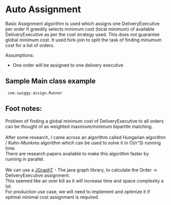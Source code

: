 # Auto Assignment


Basic Assignment algorithm is used which assigns one DeliveryExecutive per order
It greedily selects minimum cost (local minimum) of available DeliveryExecutive as per the cost strategy used. This does not guarantee global minimum cost.
It used fork-join to split the task of finding minumum cost for a list of orders.

Assumptions:
 - One order will be assigned to one delivery executive

 ## Sample Main class example
 ```
  com.swiggy.assign.Runner
 ```

 ## Foot notes:
 Problem of finding a global minimum cost of DeliveryExecutive to all orders can be thought of as weighted maximum/minimum bipartite matching. <br /> <br />
 After some research, I came across an algorithm called Hungarian algorithm / Kuhn-Munkres algorithm which can be used to solve it in O(n^3) running time.<br />
 There are research papers available to make this algorithm faster by running in parallel. <br /> <br />
 We can use a [JGraphT](http://jgrapht.org/) - The java graph library, to calculate the Order -> DeliveryExecutive assignment.<br />
 This seemed like an over kill as it will increase time and space complexity a lot.<br />
 For production use case, we will need to implement and optimize it if optimal minimal cost assignment is required.

